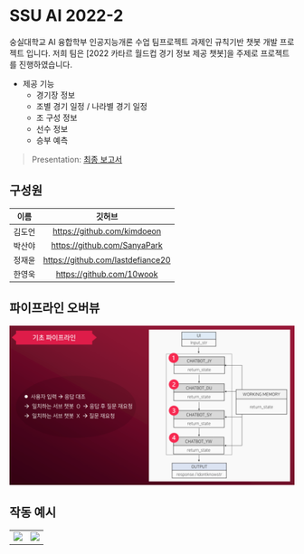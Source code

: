 # SSU AI 2022-2

숭실대학교 AI 융합학부 인공지능개론 수업 팀프로젝트 과제인 규칙기반 챗봇 개발 프로젝트 입니다. 저희 팀은 [2022 카타르 월드컵 경기 정보 제공 챗봇]을 주제로 프로젝트를 진행하였습니다.

- 제공 기능
  - 경기장 정보
  - 조별 경기 일정 / 나라별 경기 일정
  - 조 구성 정보
  - 선수 정보
  - 승부 예측

> Presentation: [최종 보고서](./figure/4조%20최종%20보고서.pdf)

## 구성원

|  이름  |              깃허브               |
| :----: | :-------------------------------: |
| 김도언 |    https://github.com/kimdoeon    |
| 박산야 |   https://github.com/SanyaPark    |
| 정재윤 | https://github.com/lastdefiance20 |
| 한영욱 |     https://github.com/10wook     |

## 파이프라인 오버뷰

![img](./figure/pipeline.png)

## 작동 예시

<table>
  <tr>
    <td>
      <img width="100%" src="https://user-images.githubusercontent.com/57488530/209650256-48b22065-f3d7-4fce-a7cb-6e2466a655ff.jpg"/>
    </td>
    <td>
      <img width="100%" src="https://user-images.githubusercontent.com/57488530/209650262-6c92489a-76ae-4db6-971d-a012e7061143.jpg"/>
    </td>
  </tr>
</table>
